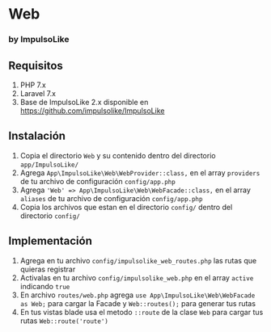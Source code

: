 # Web
### by ImpulsoLike

## Requisitos
1. PHP 7.x
2. Laravel 7.x
3. Base de ImpulsoLike 2.x disponible en https://github.com/impulsolike/ImpulsoLike


## Instalación
1. Copia el directorio `Web` y su contenido dentro del directorio `app/ImpulsoLike/`
2. Agrega `App\ImpulsoLike\Web\WebProvider::class,` en el array `providers` de tu archivo de configuración `config/app.php`
3. Agrega `'Web' => App\ImpulsoLike\Web\WebFacade::class,` en el array `aliases` de tu archivo de configuración `config/app.php`
4. Copia los archivos que estan en el directorio `config/` dentro del directorio `config/`

## Implementación
1. Agrega en tu archivo `config/impulsolike_web_routes.php` las rutas que quieras registrar
2. Activalas en tu archivo `config/impulsolike_web.php` en el array `active` indicando `true`
3. En archivo `routes/web.php` agrega `use App\ImpulsoLike\Web\WebFacade as Web;` para cargar la Facade y `Web::routes();` para generar tus rutas
4. En tus vistas blade usa el metodo `::route` de la clase `Web` para cargar tus rutas `Web::route('route')`
